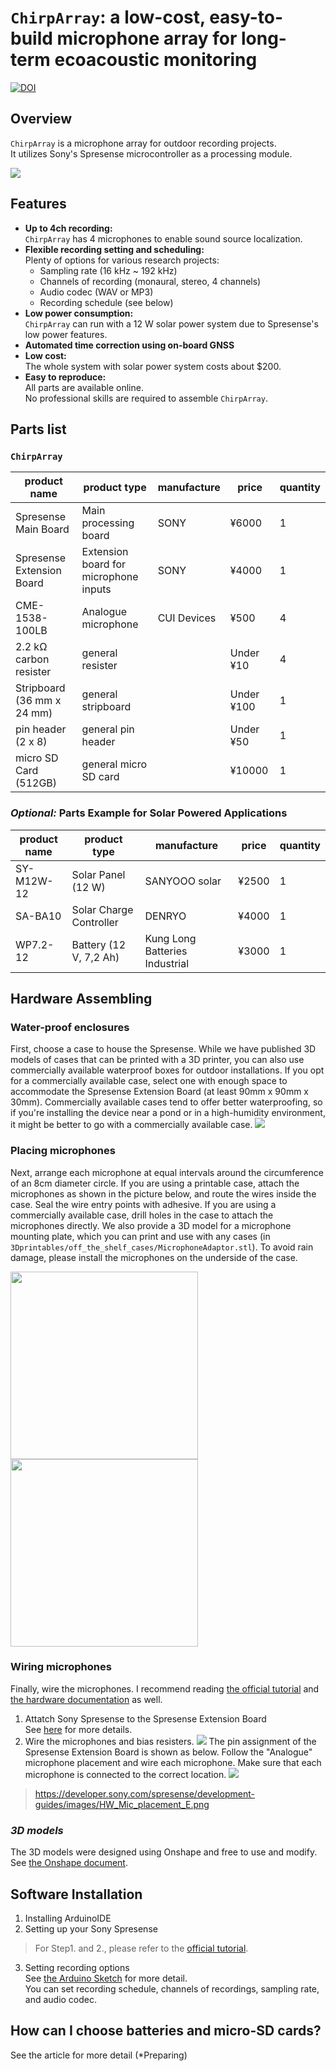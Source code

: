 # `ChirpArray`: a low-cost, easy-to-build microphone array for long-term ecoacoustic monitoring 
[![DOI](https://zenodo.org/badge/819257287.svg)](https://doi.org/10.5281/zenodo.14227066)
## Overview

`ChirpArray` is a microphone array for outdoor recording projects.  
It utilizes Sony's Spresense microcontroller as a processing module.

![](Figures/overview.jpg)

## Features
- **Up to 4ch recording:**  
    `ChirpArray` has 4 microphones to enable sound source localization.
- **Flexible recording setting and scheduling:**  
    Plenty of options for various research projects:
    * Sampling rate (16 kHz ~ 192 kHz)
    * Channels of recording (monaural, stereo, 4 channels)
    * Audio codec (WAV or MP3)
    * Recording schedule (see below) 
- **Low power consumption:**  
    `ChirpArray` can run with a 12 W solar power system due to Spresense's low power features.
- **Automated time correction using on-board GNSS**
- **Low cost:**  
    The whole system with solar power system costs about $200.
- **Easy to reproduce:**  
    All parts are available online.  
    No professional skills are required to assemble `ChirpArray`.

## Parts list
### `ChirpArray`  
| product name | product type | manufacture | price | quantity |
| --- | --- | --- | --- | --- |
| Spresense Main Board | Main processing board | SONY | ¥6000 | 1 |
| Spresense Extension Board | Extension board for microphone inputs | SONY | ¥4000 | 1 |
| CME-1538-100LB | Analogue microphone | CUI Devices | ¥500 | 4 |
| 2.2 kΩ carbon resister | general resister |  | Under ¥10 | 4 |
| Stripboard (36 mm x 24 mm) | general stripboard |  | Under ¥100 | 1 |
| pin header (2 x 8) | general pin header |  | Under ¥50 | 1 |
| micro SD Card (512GB) | general micro SD card |  | ¥10000 | 1 |

### *Optional:* Parts Example for Solar Powered Applications
| product name | product type | manufacture | price | quantity |
| --- | --- | --- | --- | --- |
| SY-M12W-12 | Solar Panel (12 W) | SANYOOO solar | ¥2500 | 1 |
| SA-BA10 | Solar Charge Controller | DENRYO | ¥4000 | 1 |
| WP7.2-12 | Battery (12 V, 7,2 Ah) | Kung Long Batteries Industrial | ¥3000 | 1 |

## Hardware Assembling

### Water-proof enclosures
First, choose a case to house the Spresense. While we have published 3D models of cases that can be printed with a 3D printer, you can also use commercially available waterproof boxes for outdoor installations. If you opt for a commercially available case, select one with enough space to accommodate the Spresense Extension Board (at least 90mm x 90mm x 30mm). Commercially available cases tend to offer better waterproofing, so if you're installing the device near a pond or in a high-humidity environment, it might be better to go with a commercially available case.
![](Figures/cases.jpg)

### Placing microphones
Next, arrange each microphone at equal intervals around the circumference of an 8cm diameter circle. If you are using a printable case, attach the microphones as shown in the picture below, and route the wires inside the case. Seal the wire entry points with adhesive. If you are using a commercially available case, drill holes in the case to attach the microphones directly. We also provide a 3D model for a microphone mounting plate, which you can print and use with any cases (in `3Dprintables/off_the_shelf_cases/MicrophoneAdaptor.stl`). To avoid rain damage, please install the microphones on the underside of the case.

<img src = "Figures/mic2.jpg" width=300><img src = "Figures/mic1.jpg" width=300>

### Wiring microphones
Finally, wire the microphones. I recommend reading [the official tutorial](https://developer.sony.com/spresense/tutorials-sample-projects/spresense-tutorials/using-multiple-microphone-inputs-with-spresense) and [the hardware documentation](https://developer.sony.com/spresense/development-guides/hw_docs_en.html#_how_to_use_microphones) as well.
1. Attatch Sony Spresense to the Spresense Extension Board  
    See [here](https://developer.sony.com/develop/spresense/docs/introduction_en.html#_how_to_attach_the_spresense_extension_board_and_the_spresense_main_board) for more details.
2. Wire the microphones and bias resisters.
![](Figures/wiring.jpg)
The pin assignment of the Spresense Extension Board is shown as below. Follow the "Analogue" microphone placement and wire each microphone.  Make sure that each microphone is connected to the correct location.
![](https://developer.sony.com/spresense/development-guides/images/HW_Mic_placement_E.png)
>https://developer.sony.com/spresense/development-guides/images/HW_Mic_placement_E.png

### *3D models*
The 3D models were designed using Onshape and free to use and modify. See [the Onshape document](https://cad.onshape.com/documents/03e8f32e7241855707f43321/w/463fb24775ae6009ebde1d43/e/08f62e0ab2deafdc8f3bd898?renderMode=0&uiState=667e794788fb99170249fb00).

## Software Installation
1. Installing ArduinoIDE   
2. Setting up your Sony Spresense   

>For Step1. and 2., please refer to the [official tutorial](https://developer.sony.com/spresense/development-guides/arduino_set_up_en.html).

3. Setting recording options  
See [the Arduino Sketch](Arduino/timelapse_recorder/timelapse_recorder.ino) for more detail.    
You can set recording schedule, channels of recordings, sampling rate, and audio codec.

## How can I choose batteries and micro-SD cards?
See the article for more detail (*Preparing)
